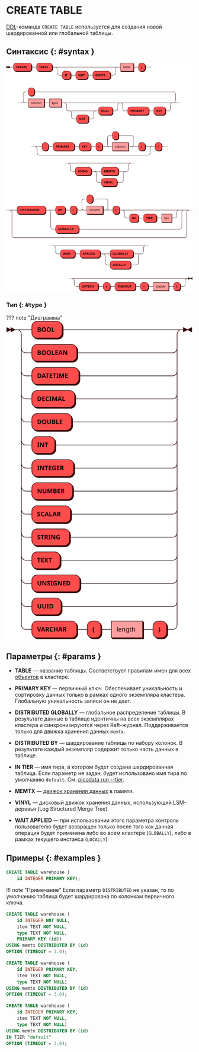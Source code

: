 # CREATE TABLE

[DDL](ddl.md)-команда `CREATE TABLE` используется для создания новой
шардированной или глобальной таблицы.

## Синтаксис {: #syntax }

![Create table](../../images/ebnf/create_table.svg)

### Тип {: #type }

??? note "Диаграмма"
    ![Type](../../images/ebnf/type.svg)

## Параметры {: #params }

* **TABLE** — название таблицы. Соответствует правилам имен для всех [объектов](object.md)
  в кластере.

* **PRIMARY KEY** — первичный ключ. Обеспечивает уникальность и сортировку данных только
  в рамках одного экземпляра кластера. Глобальную уникальность записи он не дает.

* **DISTRIBUTED GLOBALLY** — глобальное распределение таблицы. В результате данные в
  таблице идентичны на всех экземплярах кластера и синхронизируются через Raft-журнал.
  Поддерживается только для движка хранения данных `memtx`.

* **DISTRIBUTED BY** — шардирование таблицы по набору колонок. В результате каждый
  экземпляр содержит только часть данных в таблице.

* **IN TIER** — имя тира, в котором будет создана шардированная таблица.
  Если параметр не задан, будет использовано имя тира по умолчанию `default`.
  Cм.&nbsp;[picodata run --tier](../../reference/cli.md#run_tier).

* **MEMTX** — [движок хранения данных](../../overview/glossary.md#db_engine) в памяти.

* **VINYL** — дисковый движок хранения данных, использующий LSM-деревья (Log Structured
  Merge Tree).

* **WAIT APPLIED** — при использовании этого параметра контроль
  пользователю будет возвращен только после того как данная операция
  будет применена либо во всем кластере (`GLOBALLY`), либо в рамках
  текущего инстанса (`LOCALLY`)

## Примеры {: #examples }

```sql title="Минимально возможная команда"
CREATE TABLE warehouse (
    id INTEGER PRIMARY KEY);
```

!!! note "Примечание"
    Если параметр `DISTRIBUTED` не указан, то по умолчанию таблица будет шардирована по колонкам первичного ключа.

```sql title="Создание таблицы с использованием движка хранения <code>memtx</code>"
CREATE TABLE warehouse (
    id INTEGER NOT NULL,
    item TEXT NOT NULL,
    type TEXT NOT NULL,
    PRIMARY KEY (id))
USING memtx DISTRIBUTED BY (id)
OPTION (TIMEOUT = 3.0);
```

```sql title="Создание таблицы с ограничением PRIMARY KEY в определении колонки"
CREATE TABLE warehouse (
    id INTEGER PRIMARY KEY,
    item TEXT NOT NULL,
    type TEXT NOT NULL)
USING memtx DISTRIBUTED BY (id)
OPTION (TIMEOUT = 3.0);
```

```sql title="Создание таблицы с шардированием в тире <i>default</i>"
CREATE TABLE warehouse (
    id INTEGER PRIMARY KEY,
    item TEXT NOT NULL,
    type TEXT NOT NULL)
USING memtx DISTRIBUTED BY (id)
IN TIER "default"
OPTION (TIMEOUT = 3.0);
```

